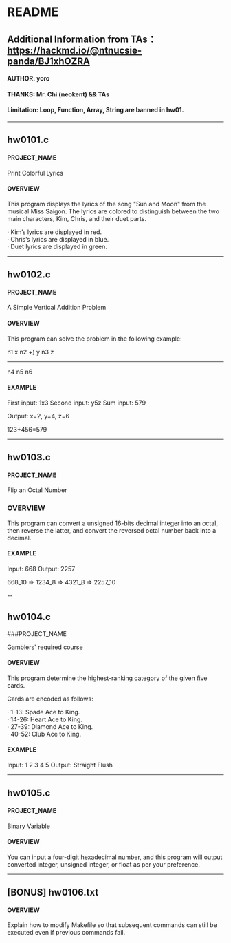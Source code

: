 # README

## Additional Information from TAs： https://hackmd.io/@ntnucsie-panda/BJ1xhOZRA

#### AUTHOR: yoro  

#### THANKS: Mr. Chi (neokent) && TAs  

#### Limitation: Loop, Function, Array, String are banned in hw01.

---
## hw0101.c

#### PROJECT_NAME

Print Colorful Lyrics


#### OVERVIEW

This program displays the lyrics of the song "Sun and Moon" from the musical Miss Saigon. The lyrics are colored to distinguish between the two main characters, Kim, Chris, and their duet parts.

· Kim’s lyrics are displayed in red.  
· Chris’s lyrics are displayed in blue.  
· Duet lyrics are displayed in green.

---
## hw0102.c

#### PROJECT_NAME

A Simple Vertical Addition Problem


#### OVERVIEW

This program can solve the problem in the following example:

   n1  x n2
+)  y n3  z
___________
   n4 n5 n6

#### EXAMPLE

First input: 1x3
Second input: y5z
Sum input: 579

Output: x=2, y=4, z=6

123+456=579

---
## hw0103.c

#### PROJECT_NAME

Flip an Octal Number


### OVERVIEW

This program can convert a unsigned 16-bits decimal integer into an octal, then reverse the latter, and convert the reversed octal number back into a decimal.


#### EXAMPLE

Input: 668
Output: 2257

668_10 => 1234_8 => 4321_8 => 2257_10

--
## hw0104.c

###PROJECT_NAME

Gamblers' required course


#### OVERVIEW

This program determine the highest-ranking category of the given five cards.

Cards are encoded as follows:

· 1-13: Spade Ace to King.  
· 14-26: Heart Ace to King.  
· 27-39: Diamond Ace to King.  
· 40-52: Club Ace to King.


#### EXAMPLE

Input: 1 2 3 4 5
Output: Straight Flush

---
## hw0105.c

#### PROJECT_NAME

Binary Variable


#### OVERVIEW

You can input a four-digit hexadecimal number, and this program will output converted integer, unsigned integer, or float as per your preference.

---
## [BONUS] hw0106.txt

#### OVERVIEW

Explain how to modify Makefile so that subsequent commands can still be executed even if previous commands fail.

